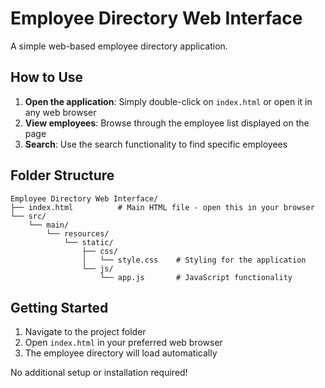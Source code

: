 # Employee Directory Web Interface

A simple web-based employee directory application.

## How to Use

1. **Open the application**: Simply double-click on `index.html` or open it in any web browser
2. **View employees**: Browse through the employee list displayed on the page
3. **Search**: Use the search functionality to find specific employees

## Folder Structure

```
Employee Directory Web Interface/
├── index.html          # Main HTML file - open this in your browser
└── src/
    └── main/
        └── resources/
            └── static/
                ├── css/
                │   └── style.css    # Styling for the application
                └── js/
                    └── app.js       # JavaScript functionality
```

## Getting Started

1. Navigate to the project folder
2. Open `index.html` in your preferred web browser
3. The employee directory will load automatically

No additional setup or installation required! 
